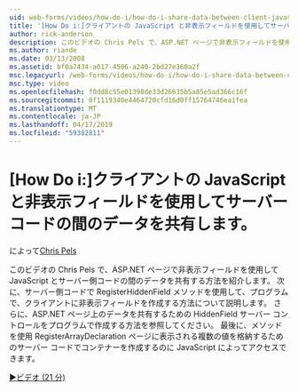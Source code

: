 ```yaml
---
uid: web-forms/videos/how-do-i/how-do-i-share-data-between-client-javascript-and-server-code-using-a-hidden-field
title: '[How Do i:]クライアントの JavaScript と非表示フィールドを使用してサーバー コード間でデータの共有 |Microsoft Docs'
author: rick-anderson
description: このビデオの Chris Pels で、ASP.NET ページで非表示フィールドを使用して JavaScript とサーバー側コードの間のデータを共有する方法を紹介します。 次に、について説明しますどの t.。
ms.author: riande
ms.date: 03/13/2008
ms.assetid: bf0a7434-a017-4506-a240-2bd27e360a2f
msc.legacyurl: /web-forms/videos/how-do-i/how-do-i-share-data-between-client-javascript-and-server-code-using-a-hidden-field
msc.type: video
ms.openlocfilehash: f0dd8c55e01398de33d26635b5a85e5ad366c16f
ms.sourcegitcommit: 0f1119340e4464720cfd16d0ff15764746ea1fea
ms.translationtype: MT
ms.contentlocale: ja-JP
ms.lasthandoff: 04/17/2019
ms.locfileid: "59382811"
---
```

# <a name="how-do-i-share-data-between-client-javascript-and-server-code-using-a-hidden-field"></a>[How Do i:]クライアントの JavaScript と非表示フィールドを使用してサーバー コードの間のデータを共有します。

によって[Chris Pels](https://twitter.com/chrispels)

このビデオの Chris Pels で、ASP.NET ページで非表示フィールドを使用して JavaScript とサーバー側コードの間のデータを共有する方法を紹介します。 次に、サーバー側コードで RegisterHiddenField メソッドを使用して、プログラムで、クライアントに非表示フィールドを作成する方法について説明します。 さらに、ASP.NET ページ上のデータを共有するための HiddenField サーバー コントロールをプログラムで作成する方法を参照してください。 最後に、メソッドを使用 RegisterArrayDeclaration ページに表示される複数の値を格納するためのサーバー コードでコンテナーを作成するのに JavaScript によってアクセスできます。

[&#9654;ビデオ (21 分)](https://channel9.msdn.com/Blogs/ASP-NET-Site-Videos/how-do-i-share-data-between-client-javascript-and-server-code-using-a-hidden-field)
